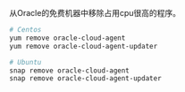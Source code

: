 从Oracle的免费机器中移除占用cpu很高的程序。

```bash
# Centos 
yum remove oracle-cloud-agent
yum remove oracle-cloud-agent-updater

# Ubuntu
snap remove oracle-cloud-agent
snap remove oracle-cloud-agent-updater
```
